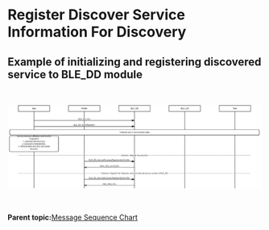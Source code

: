 # Register Discover Service Information For Discovery

## Example of initializing and registering discovered service to BLE\_DD module

<br />

![](GUID-AAACAE23-CDFE-494D-9694-BEEF424782AD-low.png)

<br />

**Parent topic:**[Message Sequence Chart](GUID-7936CFC8-E8CB-4185-BFAA-2F49B1481F07.md)

